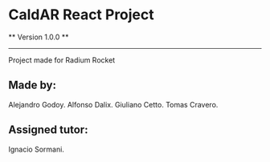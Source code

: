 # CaldAR React Project

** Version 1.0.0 **

---

Project made for Radium Rocket

## Made by:

Alejandro Godoy.
Alfonso Dalix.
Giuliano Cetto.
Tomas Cravero.

## Assigned tutor:

Ignacio Sormani.

